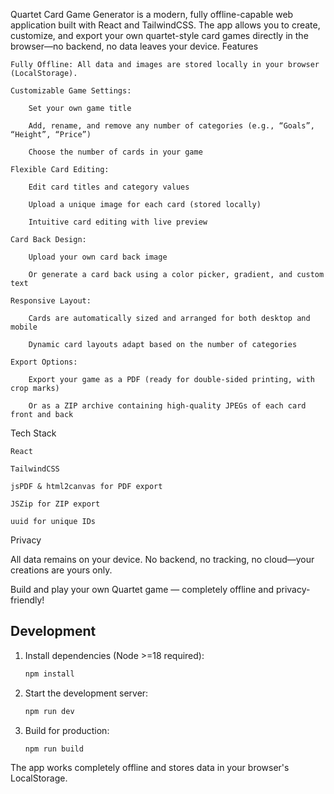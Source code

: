 Quartet Card Game Generator is a modern, fully offline-capable web application built with React and TailwindCSS. The app allows you to create, customize, and export your own quartet-style card games directly in the browser—no backend, no data leaves your device.
Features

    Fully Offline: All data and images are stored locally in your browser (LocalStorage).

    Customizable Game Settings:

        Set your own game title

        Add, rename, and remove any number of categories (e.g., “Goals”, “Height”, “Price”)

        Choose the number of cards in your game

    Flexible Card Editing:

        Edit card titles and category values

        Upload a unique image for each card (stored locally)

        Intuitive card editing with live preview

    Card Back Design:

        Upload your own card back image

        Or generate a card back using a color picker, gradient, and custom text

    Responsive Layout:

        Cards are automatically sized and arranged for both desktop and mobile

        Dynamic card layouts adapt based on the number of categories

    Export Options:

        Export your game as a PDF (ready for double-sided printing, with crop marks)

        Or as a ZIP archive containing high-quality JPEGs of each card front and back

Tech Stack

    React

    TailwindCSS

    jsPDF & html2canvas for PDF export

    JSZip for ZIP export

    uuid for unique IDs

Privacy

All data remains on your device. No backend, no tracking, no cloud—your creations are yours only.

Build and play your own Quartet game — completely offline and privacy-friendly!

## Development

1. Install dependencies (Node >=18 required):
   ```bash
   npm install
   ```
2. Start the development server:
   ```bash
   npm run dev
   ```
3. Build for production:
   ```bash
   npm run build
   ```

The app works completely offline and stores data in your browser's LocalStorage.
